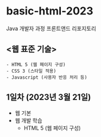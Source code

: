 # basic-html-2023
Java 개발자 과정 프론트앤드 리포지토리
## <웹 표준 기술>
    - HTML 5 (웹 페이지 구성)
    - CSS 3 (스타일 적용)
    - Javascript (사용자 반응 처리 등)

## 1일차 (2023년 3월 21일)
- 웹 기본
- 웹 개발 학습
    - HTML 5 (웹 페이지 구성)
